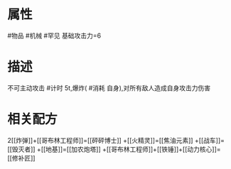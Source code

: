 # 属性
#物品 
#机械 
#罕见 
基础攻击力=6
# 描述
不可主动攻击
#计时 5t,爆炸( #消耗 自身),对所有敌人造成自身攻击力伤害
# 相关配方
2[[炸弹]]+[[哥布林工程师]]=[[砰砰博士]]
+[[火精灵]]=[[焦油元素]]
+[[战车]]=[[毁灭者]]
+[[地基]]=[[加农炮塔]]
+[[哥布林工程师]]+[[铁锤]]+[[动力核心]]=[[修补匠]]